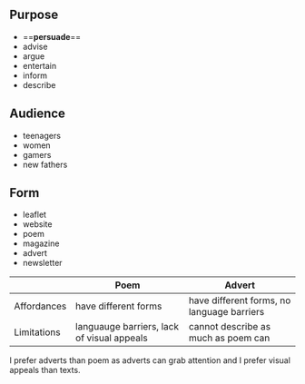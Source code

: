 ## Purpose
- ==**persuade**==
- advise
- argue
- entertain
- inform
- describe

## Audience
- teenagers
- women
- gamers
- new fathers

## Form
- leaflet
- website
- poem
- magazine
- advert
- newsletter

|             | Poem                                       | Advert                                     |
| ----------- | ------------------------------------------ | ------------------------------------------ |
| Affordances | have different forms                       | have different forms, no language barriers |
| Limitations | languauge barriers, lack of visual appeals | cannot describe as much as poem can        |

I prefer adverts than poem as adverts can grab attention and I prefer visual appeals than texts.
